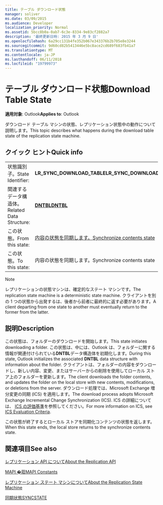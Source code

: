 ```yaml
---
title: テーブル ダウンロード状態
manager: soliver
ms.date: 03/09/2015
ms.audience: Developer
localization_priority: Normal
ms.assetid: 5bcc8b0a-0ab7-6c3e-8334-9e83cf2882a7
description: '最終更新日時: 2015 年 3 月 9 日'
ms.openlocfilehash: 6a29cc131b4fe352b067e343376b2b705e8e3244
ms.sourcegitcommit: 9d60cd82b5413446e5bc8ace2cd689f683fb41a7
ms.translationtype: MT
ms.contentlocale: ja-JP
ms.lasthandoff: 06/11/2018
ms.locfileid: "19799973"
---
```

# <a name="download-table-state"></a><span data-ttu-id="ac434-103">テーブル ダウンロード状態</span><span class="sxs-lookup"><span data-stu-id="ac434-103">Download Table State</span></span>

  
  
<span data-ttu-id="ac434-104">**適用対象**: Outlook</span><span class="sxs-lookup"><span data-stu-id="ac434-104">**Applies to**: Outlook</span></span> 
  
 <span data-ttu-id="ac434-105">ダウンロード テーブル マシンの状態、レプリケーション状態中の動作について説明します。</span><span class="sxs-lookup"><span data-stu-id="ac434-105">This topic describes what happens during the download table state of the replication state machine.</span></span> 
  
## <a name="quick-info"></a><span data-ttu-id="ac434-106">クイック ヒント</span><span class="sxs-lookup"><span data-stu-id="ac434-106">Quick info</span></span>

|||
|:-----|:-----|
|<span data-ttu-id="ac434-107">状態識別子。</span><span class="sxs-lookup"><span data-stu-id="ac434-107">State Identifier:</span></span>  <br/> |<span data-ttu-id="ac434-108">**LR_SYNC_DOWNLOAD_TABLE**</span><span class="sxs-lookup"><span data-stu-id="ac434-108">**LR_SYNC_DOWNLOAD_TABLE**</span></span> <br/> |
|<span data-ttu-id="ac434-109">関連するデータ構造体。</span><span class="sxs-lookup"><span data-stu-id="ac434-109">Related Data Structure:</span></span>  <br/> |<span data-ttu-id="ac434-110">**[DNTBL](dntbl.md)**</span><span class="sxs-lookup"><span data-stu-id="ac434-110">**[DNTBL](dntbl.md)**</span></span> <br/> |
|<span data-ttu-id="ac434-111">この状態。</span><span class="sxs-lookup"><span data-stu-id="ac434-111">From this state:</span></span>  <br/> |[<span data-ttu-id="ac434-112">内容の状態を同期します。</span><span class="sxs-lookup"><span data-stu-id="ac434-112">Synchronize contents state</span></span>](synchronize-contents-state.md) <br/> |
|<span data-ttu-id="ac434-113">この状態。</span><span class="sxs-lookup"><span data-stu-id="ac434-113">To this state:</span></span>  <br/> |<span data-ttu-id="ac434-114">内容の状態を同期します。</span><span class="sxs-lookup"><span data-stu-id="ac434-114">Synchronize contents state</span></span>  <br/> |
   
> [!NOTE]
> <span data-ttu-id="ac434-115">レプリケーションの状態マシンは、確定的なステート マシンです。</span><span class="sxs-lookup"><span data-stu-id="ac434-115">The replication state machine is a deterministic state machine.</span></span> <span data-ttu-id="ac434-116">クライアントを別の 1 つの状態から出発するは、後者から前者に最終的に返す必要があります。</span><span class="sxs-lookup"><span data-stu-id="ac434-116">A client departing from one state to another must eventually return to the former from the latter.</span></span> 
  
## <a name="description"></a><span data-ttu-id="ac434-117">説明</span><span class="sxs-lookup"><span data-stu-id="ac434-117">Description</span></span>

<span data-ttu-id="ac434-118">この状態は、フォルダーのダウンロードを開始します。</span><span class="sxs-lookup"><span data-stu-id="ac434-118">This state initiates downloading a folder.</span></span> <span data-ttu-id="ac434-119">この状態は、中には、Outlook は、フォルダーに関する情報が関連付けられている**DNTBL**データ構造体を初期化します。</span><span class="sxs-lookup"><span data-stu-id="ac434-119">During this state, Outlook initializes the associated **DNTBL** data structure with information about the folder.</span></span> <span data-ttu-id="ac434-120">クライアントは、フォルダーの内容をダウンロードし、新しい内容、変更、またはサーバーからの削除を使用してローカル ストア上のフォルダーを更新します。</span><span class="sxs-lookup"><span data-stu-id="ac434-120">The client downloads the folder contents, and updates the folder on the local store with new contents, modifications, or deletions from the server.</span></span> <span data-ttu-id="ac434-121">ダウンロード処理では、Microsoft Exchange 増分変更の同期 (ICS) を適用します。</span><span class="sxs-lookup"><span data-stu-id="ac434-121">The download process adopts Microsoft Exchange Incremental Change Synchronization (ICS).</span></span> <span data-ttu-id="ac434-122">ICS の詳細については、 [ICS の評価基準](http://msdn.microsoft.com/en-us/library/aa579252%28EXCHG.80%29.aspx)を参照してください。</span><span class="sxs-lookup"><span data-stu-id="ac434-122">For more information on ICS, see [ICS Evaluation Criteria](http://msdn.microsoft.com/en-us/library/aa579252%28EXCHG.80%29.aspx).</span></span>
  
<span data-ttu-id="ac434-123">この状態が終了するとローカル ストアを同期化コンテンツの状態を返します。</span><span class="sxs-lookup"><span data-stu-id="ac434-123">When this state ends, the local store returns to the synchronize contents state.</span></span>
  
## <a name="see-also"></a><span data-ttu-id="ac434-124">関連項目</span><span class="sxs-lookup"><span data-stu-id="ac434-124">See also</span></span>



[<span data-ttu-id="ac434-125">レプリケーション API について</span><span class="sxs-lookup"><span data-stu-id="ac434-125">About the Replication API</span></span>](about-the-replication-api.md)
  
[<span data-ttu-id="ac434-126">MAPI �萔</span><span class="sxs-lookup"><span data-stu-id="ac434-126">MAPI Constants</span></span>](mapi-constants.md)
  
[<span data-ttu-id="ac434-127">レプリケーション ステート マシンについて</span><span class="sxs-lookup"><span data-stu-id="ac434-127">About the Replication State Machine</span></span>](about-the-replication-state-machine.md)
  
[<span data-ttu-id="ac434-128">同期状態</span><span class="sxs-lookup"><span data-stu-id="ac434-128">SYNCSTATE</span></span>](syncstate.md)

